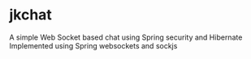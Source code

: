 # jkchat
A simple Web Socket based chat using Spring security and Hibernate
Implemented using Spring websockets and sockjs

